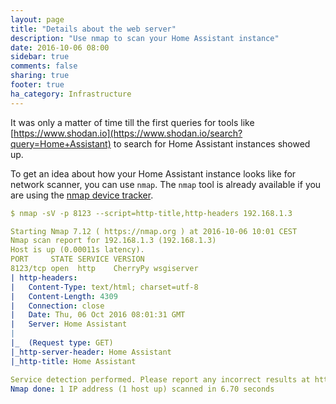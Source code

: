 ```yaml
---
layout: page
title: "Details about the web server"
description: "Use nmap to scan your Home Assistant instance"
date: 2016-10-06 08:00
sidebar: true
comments: false
sharing: true
footer: true
ha_category: Infrastructure
---
```


It was only a matter of time till the first queries for tools like [https://www.shodan.io](https://www.shodan.io/search?query=Home+Assistant) to search for Home Assistant instances showed up.

To get an idea about how your Home Assistant instance looks like for network scanner, you can use `nmap`. The `nmap` tool is already available if you are using the [nmap device tracker](/components/device_tracker/). 

```yaml
$ nmap -sV -p 8123 --script=http-title,http-headers 192.168.1.3

Starting Nmap 7.12 ( https://nmap.org ) at 2016-10-06 10:01 CEST
Nmap scan report for 192.168.1.3 (192.168.1.3)
Host is up (0.00011s latency).
PORT     STATE SERVICE VERSION
8123/tcp open  http    CherryPy wsgiserver
| http-headers: 
|   Content-Type: text/html; charset=utf-8
|   Content-Length: 4309
|   Connection: close
|   Date: Thu, 06 Oct 2016 08:01:31 GMT
|   Server: Home Assistant
|
|_  (Request type: GET)
|_http-server-header: Home Assistant
|_http-title: Home Assistant

Service detection performed. Please report any incorrect results at https://nmap.org/submit/ .
Nmap done: 1 IP address (1 host up) scanned in 6.70 seconds
```

